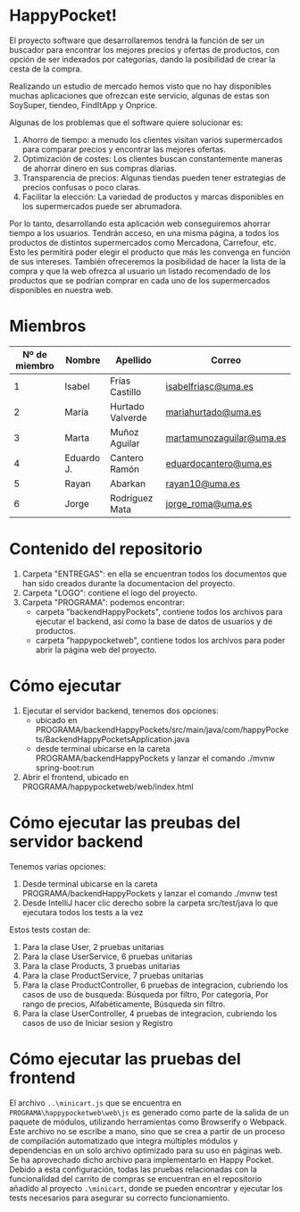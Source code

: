 # HappyPocket!
El proyecto software que desarrollaremos tendrá la función de ser un buscador para encontrar los mejores precios y ofertas de productos, con opción de ser indexados por categorías, dando la posibilidad de crear la cesta de la compra. 

Realizando un estudio de mercado hemos visto que no hay disponibles muchas aplicaciones que ofrezcan este servicio, algunas de estas son SoySuper, tiendeo, FindItApp y Onprice.

Algunas de los problemas que el software quiere solucionar es: 
1. Ahorro de tiempo: a menudo los clientes visitan varios supermercados para comparar precios y encontrar las mejores ofertas. 
2. Optimización de costes: Los clientes buscan constantemente maneras de ahorrar dinero en sus compras diarias.
3. Transparencia de precios: Algunas tiendas pueden tener estrategias de precios confusas o poco claras. 
4. Facilitar la elección: La variedad de productos y marcas disponibles en los supermercados puede ser abrumadora. 

Por lo tanto, desarrollando esta aplicación web conseguiremos ahorrar tiempo a los usuarios. Tendrán acceso, en una misma página, a todos los productos de distintos supermercados como Mercadona, Carrefour, etc. Esto les permitirá poder elegir el producto que más les convenga en función de sus intereses. También ofreceremos la posibilidad de hacer la lista de la compra y que la web ofrezca al usuario un listado recomendado de los productos que se podrían comprar en cada uno de los supermercados disponibles en nuestra web.

# Miembros
|Nº de miembro| Nombre | Apellido | Correo|
|--|--|--|--|
| 1 | Isabel | Frías Castillo | isabelfriasc@uma.es |
| 2| María | Hurtado Valverde | mariahurtado@uma.es |
| 3| Marta | Muñoz Aguilar | martamunozaguilar@uma.es |
| 4| Eduardo J. | Cantero Ramón | eduardocantero@uma.es |
| 5| Rayan | Abarkan | rayan10@uma.es |
| 6| Jorge | Rodríguez Mata | jorge_roma@uma.es |

# Contenido del repositorio
1. Carpeta "ENTREGAS": en ella se encuentran todos los documentos que han sido creados durante la documentacion del proyecto.
2. Carpeta "LOGO": contiene el logo del proyecto.
3. Carpeta "PROGRAMA": podemos encontrar:
   - carpeta "backendHappyPockets", contiene todos los archivos para ejecutar el backend, así como la base de datos de usuarios y de productos.
   - carpeta "happypocketweb", contiene todos los archivos para poder abrir la página web del proyecto.

# Cómo ejecutar
1. Ejecutar el servidor backend, tenemos dos opciones:
   - ubicado en PROGRAMA/backendHappyPockets/src/main/java/com/happyPockets/BackendHappyPocketsApplication.java
   - desde terminal ubicarse en la careta PROGRAMA/backendHappyPockets y lanzar el comando ./mvnw spring-boot:run
2. Abrir el frontend, ubicado en PROGRAMA/happypocketweb/web/index.html

# Cómo ejecutar las preubas del servidor backend
Tenemos varias opciones:
1. Desde terminal ubicarse en la careta PROGRAMA/backendHappyPockets y lanzar el comando ./mvnw test
2. Desde IntelliJ hacer clic derecho sobre la carpeta src/test/java lo que ejecutara todos los tests a la vez

Estos tests costan de:
1. Para la clase User, 2 pruebas unitarias 
2. Para la clase UserService, 6 pruebas unitarias 
3. Para la clase Products, 3 pruebas unitarias 
4. Para la clase ProductService, 7 pruebas unitarias 
5. Para la clase ProductController, 6 pruebas de integracion, cubriendo los casos de uso de busqueda: Búsqueda por filtro, Por categoría, Por rango de precios, Alfabéticamente, Búsqueda sin filtro. 
6. Para la clase UserController, 4 pruebas de integracion, cubriendo los casos de uso de Iniciar sesion y Registro

# Cómo ejecutar las pruebas del frontend
El archivo `..\minicart.js` que se encuentra en `PROGRAMA\happypocketweb\web\js` es generado como parte de la salida de un paquete de módulos, utilizando herramientas como Browserify o Webpack. Este archivo no se escribe a mano, sino que se crea a partir de un proceso de compilación automatizado que integra múltiples módulos y dependencias en un solo archivo optimizado para su uso en páginas web.
Se ha aprovechado dicho archivo para implementarlo en Happy Pocket.
Debido a esta configuración, todas las pruebas relacionadas con la funcionalidad del carrito de compras se encuentran en el repositorio añadido al proyecto `.\minicart`, donde se pueden encontrar y ejecutar los tests necesarios para asegurar su correcto funcionamiento.

